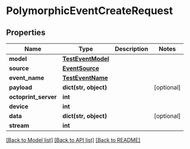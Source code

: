 # PolymorphicEventCreateRequest


## Properties
Name | Type | Description | Notes
------------ | ------------- | ------------- | -------------
**model** | [**TestEventModel**](TestEventModel.md) |  | 
**source** | [**EventSource**](EventSource.md) |  | 
**event_name** | [**TestEventName**](TestEventName.md) |  | 
**payload** | **dict(str, object)** |  | [optional] 
**octoprint_server** | **int** |  | 
**device** | **int** |  | 
**data** | **dict(str, object)** |  | [optional] 
**stream** | **int** |  | 

[[Back to Model list]](../README.md#documentation-for-models) [[Back to API list]](../README.md#documentation-for-api-endpoints) [[Back to README]](../README.md)


